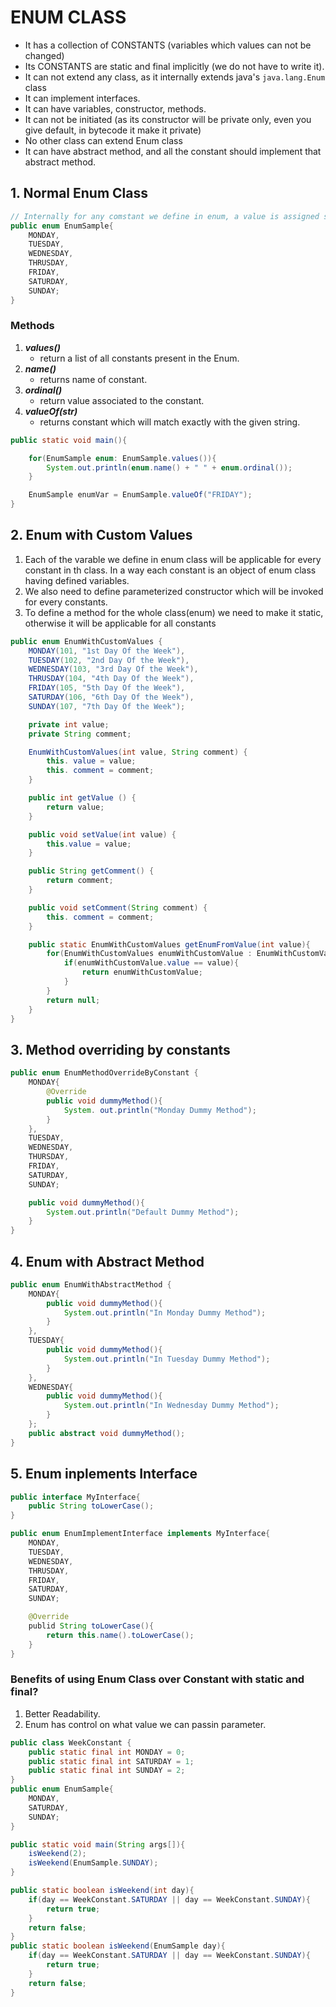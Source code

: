 # ENUM CLASS

- It has a collection of CONSTANTS (variables which values can not be changed)
- Its CONSTANTS are static and final implicitly (we do not have to write it).
- It can not extend any class, as it internally extends java's ```java.lang.Enum``` class
- It can implement interfaces.
- It can have variables, constructor, methods.
- It can not be initiated (as its constructor will be private only, even you give default, in bytecode
it make it private)
- No other class can extend Enum class
- It can have abstract method, and all the constant should implement that abstract method.

## 1.  Normal Enum Class

```java
// Internally for any comstant we define in enum, a value is assigned starhing from 0. So Monday=0, Tuesday=1,...
public enum EnumSample{
    MONDAY,
    TUESDAY,
    WEDNESDAY,
    THRUSDAY,
    FRIDAY,
    SATURDAY,
    SUNDAY;
}
```

### Methods

1. **_values()_**
    - return a list of all constants present in the Enum.
2. **_name()_**
    - returns name of constant.
3. **_ordinal()_**
    - return value associated to the constant.
4. **_valueOf(str)_**
    - returns constant which will match exactly with the given string.

```java
public static void main(){

    for(EnumSample enum: EnumSample.values()){
        System.out.println(enum.name() + " " + enum.ordinal());
    }

    EnumSample enumVar = EnumSample.valueOf("FRIDAY");
}
```

## 2. Enum with Custom Values

1. Each of the varable we define in enum class will be applicable for every constant in th class. In a way each constant is an object of enum class having defined variables.
2. We also need to define parameterized constructor which will be invoked for every constants.
3. To define a method for the whole class(enum) we need to make it static, otherwise it will be applicable for all constants

```java
public enum EnumWithCustomValues {
    MONDAY(101, "1st Day Of the Week"),
    TUESDAY(102, "2nd Day Of the Week"),
    WEDNESDAY(103, "3rd Day Of the Week"),
    THRUSDAY(104, "4th Day Of the Week"),
    FRIDAY(105, "5th Day Of the Week"),
    SATURDAY(106, "6th Day Of the Week"),
    SUNDAY(107, "7th Day Of the Week");

    private int value;
    private String comment;

    EnumWithCustomValues(int value, String comment) {
        this. value = value;
        this. comment = comment;
    }

    public int getValue () {
        return value;
    }

    public void setValue(int value) {
        this.value = value;
    }

    public String getComment() {
        return comment;
    }

    public void setComment(String comment) {
        this. comment = comment;
    }

    public static EnumWithCustomValues getEnumFromValue(int value){
        for(EnumWithCustomValues enumWithCustomValue : EnumWithCustomValues.values()){
            if(enumWithCustomValue.value == value){
                return enumWithCustomValue;
            }
        }
        return null;
    }
}
```

## 3. Method overriding by constants

```java
public enum EnumMethodOverrideByConstant {
    MONDAY{
        @Override
        public void dummyMethod(){
            System. out.println("Monday Dummy Method");
        }
    },
    TUESDAY,
    WEDNESDAY,
    THURSDAY,
    FRIDAY,
    SATURDAY,
    SUNDAY;

    public void dummyMethod(){
        System.out.println("Default Dummy Method");
    }
}
```

## 4. Enum with Abstract Method

```java
public enum EnumWithAbstractMethod {
    MONDAY{
        public void dummyMethod(){
            System.out.println("In Monday Dummy Method");
        }
    },
    TUESDAY{
        public void dummyMethod(){
            System.out.println("In Tuesday Dummy Method");
        }
    },
    WEDNESDAY{
        public void dummyMethod(){
            System.out.println("In Wednesday Dummy Method");
        }
    };
    public abstract void dummyMethod();
}
```

## 5. Enum inplements Interface

```java
public interface MyInterface{
    public String toLowerCase();
}

public enum EnumImplementInterface implements MyInterface{
    MONDAY,
    TUESDAY,
    WEDNESDAY,
    THRUSDAY,
    FRIDAY,
    SATURDAY,
    SUNDAY;

    @Override
    publid String toLowerCase(){
        return this.name().toLowerCase();
    }
}
```

### Benefits of using Enum Class over Constant with static and final?

1. Better Readability.
2. Enum has control on what value we can passin parameter.

```java
public class WeekConstant {
    public static final int MONDAY = 0;
    public static final int SATURDAY = 1;
    public static final int SUNDAY = 2;
}
public enum EnumSample{
    MONDAY,
    SATURDAY,
    SUNDAY;
}

public static void main(String args[]){
    isWeekend(2);
    isWeekend(EnumSample.SUNDAY);
}

public static boolean isWeekend(int day){
    if(day == WeekConstant.SATURDAY || day == WeekConstant.SUNDAY){
        return true;
    }
    return false;
}
public static boolean isWeekend(EnumSample day){
    if(day == WeekConstant.SATURDAY || day == WeekConstant.SUNDAY){
        return true;
    }
    return false;
}
```

